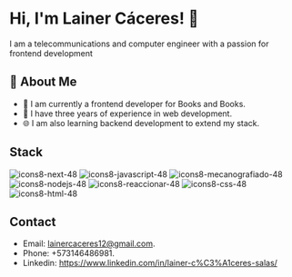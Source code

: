 # Hi, I'm Lainer Cáceres! 👋

I am a telecommunications and computer engineer with a passion
for frontend development

## 🚀 About Me

- 🔭 I am currently a frontend developer for Books and Books. 
- 📝 I have three years of experience in web development.
- 🌐 I am also learning backend development to extend my stack.

## Stack
![icons8-next-48](https://github.com/Lainercaceres11/Lainercaceres11/assets/https://img.icons8.com/?size=96&id=yUdJlcKanVbh&format=png)
![icons8-javascript-48](https://github.com/Lainercaceres11/Lainercaceres11/assets/81586887/2b0d6b45-e585-47f8-88e6-9e260c9c90f7)
![icons8-mecanografiado-48](https://github.com/Lainercaceres11/Lainercaceres11/assets/81586887/d81bd516-a757-43fb-bcf8-2174b376c257)
![icons8-nodejs-48](https://github.com/Lainercaceres11/Lainercaceres11/assets/81586887/18c88759-fa2c-486b-b74c-77766336162e)
![icons8-reaccionar-48](https://github.com/Lainercaceres11/Lainercaceres11/assets/81586887/964aa792-3159-4c9f-8034-df767217349b)
![icons8-css-48](https://github.com/Lainercaceres11/Lainercaceres11/assets/81586887/59b3a873-ce90-411f-9a10-a3213d7a15c5)
![icons8-html-48](https://github.com/Lainercaceres11/Lainercaceres11/assets/81586887/8e7ee10c-ac08-47be-85dc-2774e6615b1a)

## Contact

- Email: lainercaceres12@gmail.com.
- Phone: +573146486981.
- Linkedin: https://www.linkedin.com/in/lainer-c%C3%A1ceres-salas/

